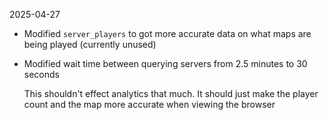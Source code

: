 2025-04-27

* Modified `server_players` to got more accurate data on what maps are being played (currently unused)

* Modified wait time between querying servers from 2.5 minutes to 30 seconds

  This shouldn't effect analytics that much. It should just make the player
  count and the map more accurate when viewing the browser
